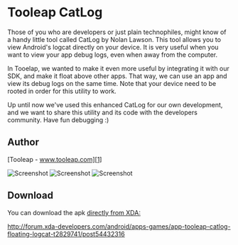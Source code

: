 Tooleap CatLog
==============
Those of you who are developers or just plain technophiles, might know of a handy little tool called CatLog by Nolan Lawson. This tool allows you to view Android's logcat directly on your device. 
It is very useful when you want to view your app debug logs, even when away from the computer.

In Tooelap, we wanted to make it even more useful by integrating it with our SDK, and make it float above other apps. That way, we can use an app and view its debug logs on the same time.
Note that your device need to be rooted in order for this utility to work.

Up until now we've used this enhanced CatLog for our own development, and we want to share this utility and its code with the developers community. Have fun debugging :)

Author
--------
[Tooleap - www.tooleap.com][1]

![Screenshot][2] ![Screenshot][3] ![Screenshot][4]


Download
--------------
You can download the apk [directly from XDA:][5]

http://forum.xda-developers.com/android/apps-games/app-tooleap-catlog-floating-logcat-t2829741/post54432316



[1]: http://www.tooleap.com
[2]: http://i.imgur.com/8DEsdi4.png
[3]: http://i.imgur.com/Bqp2xlel.jpg
[4]: http://i.imgur.com/DWwC2YC.png
[5]: http://forum.xda-developers.com/android/apps-games/app-tooleap-catlog-floating-logcat-t2829741/post54432316